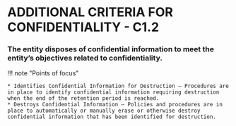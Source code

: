 # ADDITIONAL CRITERIA FOR CONFIDENTIALITY - C1.2

### The entity disposes of confidential information to meet the entity’s objectives related to confidentiality.

!!! note "Points of focus"

    * Identifies Confidential Information for Destruction — Procedures are in place to identify confidential information requiring destruction when the end of the retention period is reached.
    * Destroys Confidential Information — Policies and procedures are in place to automatically or manually erase or otherwise destroy confidential information that has been identified for destruction.
